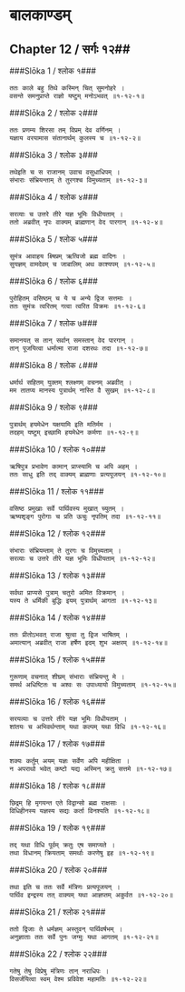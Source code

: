 बालकाण्डम्
===============================


## Chapter 12  / सर्गः १२##


###Slōka 1 / श्लोक १###


    ततः काले बहु तिथे कस्मिन् चित् सुमनोहरे ।
    वसन्ते समनुप्राप्ते राज्ञो यष्टुम् मनोऽभवत् ॥१-१२-१॥


###Slōka 2 / श्लोक २###


    ततः प्रणम्य शिरसा तम् विप्रम् देव वर्णिनम् ।
    यज्ञाय वरयामास संतानार्थम् कुलस्य च ॥१-१२-२॥


###Slōka 3 / श्लोक ३###


    तथेइति च स राजानम् उवाच वसुधाधिपम् ।
    संभाराः संभ्रियन्ताम् ते तुरगश्च विमुच्यताम् ॥१-१२-३॥


###Slōka 4 / श्लोक ४###


    सरव्याः च उत्तरे तीरे यज्ञ भूमिः विधीयताम् ।
    ततो अब्रवीत् नृपः वाक्यम् ब्राह्मणान् वेद पारगान् ॥१-१२-४॥


###Slōka 5 / श्लोक ५###


    सुमंत्र आवाहय क्ष्षिप्रम् ऋत्विजो ब्रह्म वादिनः ।
    सुयज्ञम् वामदेवम् च जाबालिम् अथ काश्यपम् ॥१-१२-५॥


###Slōka 6 / श्लोक ६###


    पुरोहितम् वसिष्ठम् च ये च अन्ये द्विज सत्तमाः ।
    ततः सुमंत्रः त्वरितम् गत्वा त्वरित विक्रमः ॥१-१२-६॥


###Slōka 7 / श्लोक ७###


    समानयत् स तान् सर्वान् समस्तान् वेद पारगान् ।
    तान् पूजयित्वा धर्मात्मा राजा दशरथः तदा ॥१-१२-७॥


###Slōka 8 / श्लोक ८###


    धर्मार्थ सहितम् युक्तम् श्लक्ष्णम् वचनम् अब्रवीत् ।
    मम तातप्य मानस्य पुत्रार्थम् नास्ति वै सुखम् ॥१-१२-८॥


###Slōka 9 / श्लोक ९###


    पुत्रार्थम् हयमेधेन यक्षयामि इति मतिर्मम ।
    तदहम् यष्टुम् इच्छामि हयमेधेन कर्मणा ॥१-१२-९॥


###Slōka 10 / श्लोक १०###


    ऋषिपुत्र प्रभावेण कामान् प्राप्स्यामि च अपि अहम् ।
    ततः साधु इति तद् वाक्यम् ब्राह्मणाः प्रत्यपूजयन् ॥१-१२-१०॥


###Slōka 11 / श्लोक ११###


    वसिष्ठ प्रमुखाः सर्वे पार्थिवस्य मुखात् च्युतम् ।
    ऋष्यशृङ्ग पुरोगाः च प्रति ऊचुः नृपतिम् तदा ॥१-१२-११॥


###Slōka 12 / श्लोक १२###


    संभाराः संभ्रियम्ताम् ते तुरगः च विमुच्यताम् ।
    सरव्याः च उत्तरे तीरे यज्ञ भूमिः विधीयताम् ॥१-१२-१२॥


###Slōka 13 / श्लोक १३###


    सर्वथा प्राप्यसे पुत्राम् चतुरो अमित विक्रमान् ।
    यस्य ते धर्मिकी बुद्धिः इयम् पुत्रार्थम् आगता ॥१-१२-१३॥


###Slōka 14 / श्लोक १४###


    ततः प्रीतोऽभवत् राजा श्रुत्वा तु द्विज भाषितम् ।
    अमात्यान् अब्रवीत् राजा हर्षेण इदम् शुभ अक्षरम् ॥१-१२-१४॥


###Slōka 15 / श्लोक १५###


    गुरूणाम् वचनात् शीघ्रम् संभाराः संभ्रियन्तु मे ।
    समर्थ अधिष्टितः च अश्वः सः उपाध्यायो विमुच्यताम् ॥१-१२-१५॥


###Slōka 16 / श्लोक १६###


    सरयव्याः च उत्तरे तीरे यज्ञ भूमिः विधीयताम् ।
    शांतयः च अभिवर्थन्ताम् यथा कल्पम् यथा विधि ॥१-१२-१६॥


###Slōka 17 / श्लोक १७###


    शक्यः कर्तुम् अयम् यज्ञः सर्वेण अपि महीक्षिता ।
    न अपराथो भवेत् कष्टो यद्य अस्मिन् क्रतु सत्तमे ॥१-१२-१७॥


###Slōka 18 / श्लोक १८###


    छिद्रम् हि मृगयन्त एते विद्वान्सो ब्रह्म राक्षसाः ।
    विधिहीनस्य यज्ञस्य सद्यः कर्ता विनश्यति ॥१-१२-१८॥


###Slōka 19 / श्लोक १९###


    तद् यथा विधि पूर्वम् क्रतुः एष समाप्यते ।
    तथा विधानम् क्रियताम् समर्थाः करणेषु इह ॥१-१२-१९॥


###Slōka 20 / श्लोक २०###


    तथा इति च ततः सर्वे मंत्रिणः प्रत्यपूजयन् ।
    पार्थिव इन्द्रस्य तत् वाक्यम् यथा आज्ञप्तम् अकुर्वत ॥१-१२-२०॥


###Slōka 21 / श्लोक २१###


    ततो द्विजाः ते धर्मज्ञम् अस्तुवन् पार्थिवर्षभम् ।
    अनुज्ञाताः ततः सर्वे पुनः जग्मुः यथा आगतम् ॥१-१२-२१॥


###Slōka 22 / श्लोक २२###


    गतेषु तेषु विप्रेषु मंत्रिणः तान् नराधिपः ।
    विसर्जयित्वा स्वम् वेश्म प्रविवेश महामतिः ॥१-१२-२२॥


